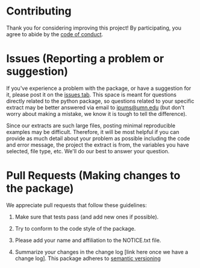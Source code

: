 # Contributing
Thank you for considering improving this project! By participating, you
agree to abide by the [code of conduct](https://github.com/ipums/ipumspy/blob/master/CONDUCT.md).

# Issues (Reporting a problem or suggestion)
If you've experience a problem with the package, or have a suggestion for it, 
please post it on the [issues tab](https://github.com/ipums/ipumspy/issues).
This space is meant for questions directly related to the python package, so questions
related to your specific extract may be better answered via email to ipums@umn.edu
(but don't worry about making a mistake, we know it is tough to tell the difference). 

Since our extracts are such large files, posting minimal reproducible examples
may be difficult. Therefore, it will be most helpful if you can provide as 
much detail about your problem as possible including the code and error message,
the project the extract is from, the variables you have selected, file type, etc. 
We'll do our best to answer your question.

# Pull Requests (Making changes to the package)
We appreciate pull requests that follow these guidelines:
1) Make sure that tests pass (and add new ones if possible). 

2) Try to conform to the code style of the package.

3) Please add your name and affiliation to the NOTICE.txt file.

4) Summarize your changes in the change log [link here once we have a change log]. This package adheres to [semantic versioning](https://semver.org/)

